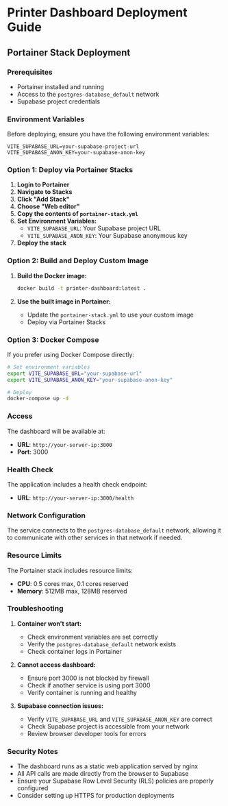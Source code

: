 # Printer Dashboard Deployment Guide

## Portainer Stack Deployment

### Prerequisites
- Portainer installed and running
- Access to the `postgres-database_default` network
- Supabase project credentials

### Environment Variables
Before deploying, ensure you have the following environment variables:

```env
VITE_SUPABASE_URL=your-supabase-project-url
VITE_SUPABASE_ANON_KEY=your-supabase-anon-key
```

### Option 1: Deploy via Portainer Stacks

1. **Login to Portainer**
2. **Navigate to Stacks**
3. **Click "Add Stack"**
4. **Choose "Web editor"**
5. **Copy the contents of `portainer-stack.yml`**
6. **Set Environment Variables:**
   - `VITE_SUPABASE_URL`: Your Supabase project URL
   - `VITE_SUPABASE_ANON_KEY`: Your Supabase anonymous key
7. **Deploy the stack**

### Option 2: Build and Deploy Custom Image

1. **Build the Docker image:**
   ```bash
   docker build -t printer-dashboard:latest .
   ```

2. **Use the built image in Portainer:**
   - Update the `portainer-stack.yml` to use your custom image
   - Deploy via Portainer Stacks

### Option 3: Docker Compose

If you prefer using Docker Compose directly:

```bash
# Set environment variables
export VITE_SUPABASE_URL="your-supabase-url"
export VITE_SUPABASE_ANON_KEY="your-supabase-anon-key"

# Deploy
docker-compose up -d
```

### Access

The dashboard will be available at:
- **URL**: `http://your-server-ip:3000`
- **Port**: 3000

### Health Check

The application includes a health check endpoint:
- **URL**: `http://your-server-ip:3000/health`

### Network Configuration

The service connects to the `postgres-database_default` network, allowing it to communicate with other services in that network if needed.

### Resource Limits

The Portainer stack includes resource limits:
- **CPU**: 0.5 cores max, 0.1 cores reserved
- **Memory**: 512MB max, 128MB reserved

### Troubleshooting

1. **Container won't start:**
   - Check environment variables are set correctly
   - Verify the `postgres-database_default` network exists
   - Check container logs in Portainer

2. **Cannot access dashboard:**
   - Ensure port 3000 is not blocked by firewall
   - Check if another service is using port 3000
   - Verify container is running and healthy

3. **Supabase connection issues:**
   - Verify `VITE_SUPABASE_URL` and `VITE_SUPABASE_ANON_KEY` are correct
   - Check Supabase project is accessible from your network
   - Review browser developer tools for errors

### Security Notes

- The dashboard runs as a static web application served by nginx
- All API calls are made directly from the browser to Supabase
- Ensure your Supabase Row Level Security (RLS) policies are properly configured
- Consider setting up HTTPS for production deployments